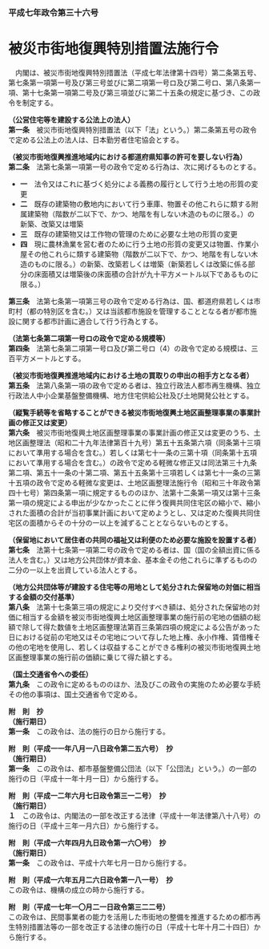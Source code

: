 ### 平成七年政令第三十六号  
# 被災市街地復興特別措置法施行令  
　内閣は、被災市街地復興特別措置法（平成七年法律第十四号）第二条第五号、第七条第一項第一号及び第三号並びに第二項第一号ロ及び第二号ロ、第八条第一項、第十七条第一項第二号及び第三項並びに第二十五条の規定に基づき、この政令を制定する。  
  
**（公営住宅等を建設する公法上の法人）**  
**第一条**　被災市街地復興特別措置法（以下「法」という。）第二条第五号の政令で定める公法上の法人は、日本勤労者住宅協会とする。  
  
**（被災市街地復興推進地域内における都道府県知事の許可を要しない行為）**  
**第二条**　法第七条第一項第一号の政令で定める行為は、次に掲げるものとする。  
* **一**　法令又はこれに基づく処分による義務の履行として行う土地の形質の変更  
* **二**　既存の建築物の敷地内において行う車庫、物置その他これらに類する附属建築物（階数が二以下で、かつ、地階を有しない木造のものに限る。）の新築、改築又は増築  
* **三**　既存の建築物又は工作物の管理のために必要な土地の形質の変更  
* **四**　現に農林漁業を営む者のために行う土地の形質の変更又は物置、作業小屋その他これらに類する建築物（階数が二以下で、かつ、地階を有しない木造のものに限る。）の新築、改築若しくは増築（新築若しくは改築に係る部分の床面積又は増築後の床面積の合計が九十平方メートル以下であるものに限る。）  
  
**第三条**　法第七条第一項第三号の政令で定める行為は、国、都道府県若しくは市町村（都の特別区を含む。）又は当該都市施設を管理することとなる者が都市施設に関する都市計画に適合して行う行為とする。  
  
**（法第七条第二項第一号ロの政令で定める規模等）**  
**第四条**　法第七条第二項第一号ロ及び第二号ロ（4）の政令で定める規模は、三百平方メートルとする。  
  
**（被災市街地復興推進地域内における土地の買取りの申出の相手方となる者）**  
**第五条**　法第八条第一項の政令で定める者は、独立行政法人都市再生機構、独立行政法人中小企業基盤整備機構、地方住宅供給公社及び土地開発公社とする。  
  
**（縦覧手続等を省略することができる被災市街地復興土地区画整理事業の事業計画の修正又は変更）**  
**第六条**　被災市街地復興土地区画整理事業の事業計画の修正又は変更のうち、土地区画整理法（昭和二十九年法律第百十九号）第五十五条第六項（同条第十三項において準用する場合を含む。）若しくは第七十一条の三第十項（同条第十五項において準用する場合を含む。）の政令で定める軽微な修正又は同法第三十九条第二項、第五十一条の十第二項、第五十五条第十三項若しくは第七十一条の三第十五項の政令で定める軽微な変更は、土地区画整理法施行令（昭和三十年政令第四十七号）第四条第一項に規定するもののほか、法第十二条第一項又は第十三条第一項の規定による申出が少なかったことに伴う復興共同住宅区の縮小で、縮小された面積の合計が当初事業計画において定めようとし、又は定めた復興共同住宅区の面積からその十分の一以上を減ずることとならないものとする。  
  
**（保留地において居住者の共同の福祉又は利便のため必要な施設を設置する者）**  
**第七条**　法第十七条第一項第二号の政令で定める者は、国（国の全額出資に係る法人を含む。）又は地方公共団体が資本金、基本金その他これらに準ずるものの二分の一以上を出資している法人とする。  
  
**（地方公共団体等が建設する住宅等の用地として処分された保留地の対価に相当する金額の交付基準）**  
**第八条**　法第十七条第三項の規定により交付すべき額は、処分された保留地の対価に相当する金額を被災市街地復興土地区画整理事業の施行前の宅地の価額の総額で除して得た数値を土地区画整理法第百三条第四項の規定による公告があった日における従前の宅地又はその宅地について存した地上権、永小作権、賃借権その他の宅地を使用し、若しくは収益することができる権利の被災市街地復興土地区画整理事業の施行前の価額に乗じて得た額とする。  
  
**（国土交通省令への委任）**  
**第九条**　この政令に定めるもののほか、法及びこの政令の実施のため必要な手続その他の事項は、国土交通省令で定める。  
  
**附　則　抄**  
**（施行期日）**  
**第一条**　この政令は、法の施行の日から施行する。  
  
**附　則（平成一一年八月一八日政令第二五六号）　抄**  
**（施行期日）**  
**第一条**　この政令は、都市基盤整備公団法（以下「公団法」という。）の一部の施行の日（平成十一年十月一日）から施行する。  
  
**附　則（平成一二年六月七日政令第三一二号）　抄**  
**（施行期日）**  
**１**　この政令は、内閣法の一部を改正する法律（平成十一年法律第八十八号）の施行の日（平成十三年一月六日）から施行する。  
  
**附　則（平成一六年四月九日政令第一六〇号）　抄**  
**（施行期日）**  
**第一条**　この政令は、平成十六年七月一日から施行する。  
  
**附　則（平成一六年五月二六日政令第一八一号）　抄**  
この政令は、機構の成立の時から施行する。  
  
**附　則（平成一七年一〇月二一日政令第三二二号）**  
この政令は、民間事業者の能力を活用した市街地の整備を推進するための都市再生特別措置法等の一部を改正する法律の施行の日（平成十七年十月二十四日）から施行する。  
  
